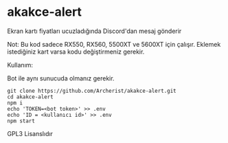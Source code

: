 # akakce-alert
Ekran kartı fiyatları ucuzladığında Discord'dan mesaj gönderir

Not: Bu kod sadece RX550, RX560, 5500XT ve 5600XT için çalışır. Eklemek istediğiniz kart varsa kodu değiştirmeniz gerekir.

Kullanım:

Bot ile aynı sunucuda olmanız gerekir.

```
git clone https://github.com/Archerist/akakce-alert.git
cd akakce-alert
npm i
echo 'TOKEN=<bot token>' >> .env
echo 'ID = <kullanıcı id>' >> .env
npm start
```

GPL3 Lisanslıdır
